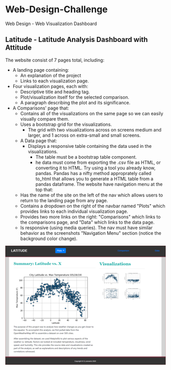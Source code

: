 # Web-Design-Challenge
Web Design - Web Visualization Dashboard

## Latitude - Latitude Analysis Dashboard with Attitude

The website consist of 7 pages total, including:
- A landing page containing:
    - An explanation of the project
    - Links to each visualization page.
- Four visualization pages, each with:
    - Descriptive title and heading tag.
    - Plot/visualization itself for the selected comparison.
    - A paragraph describing the plot and its significance.
- A Comparisons' page that:
    - Contains all of the visualizations on the same page so we can easily visually compare them.
    - Uses a bootstrap grid for the visualizations.
        - The grid with two visualizations across on screens medium and larger, and 1 across on extra-small and small screens.
    - A Data page that:
        - Displays a responsive table containing the data used in the visualizations.
            - The table must be a bootstrap table component.
            - he data must come from exporting the .csv file as HTML, or converting it to HTML. Try using a tool you already know, pandas. Pandas has a nifty method approprately called to_html that allows you to generate a HTML table from a pandas dataframe.
The website have navigation menu at the top that:
    - Has the name of the site on the left of the nav which allows users to return to the landing page from any page.
    - Contains a dropdown on the right of the navbar named "Plots" which provides links to each individual visualization page.
    - Provides two more links on the right: "Comparisons" which links to the comparisons page, and "Data" which links to the data page.
    - Is responsive (using media queries). The nav must have similar behavior as the screenshots "Navigation Menu" section (notice the background color change).
    
 ![index](/assets/landingpage.PNG)
